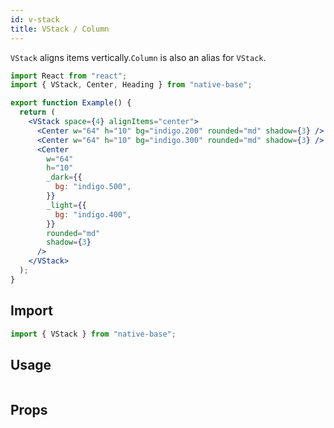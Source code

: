 ```yaml
---
id: v-stack
title: VStack / Column
---
```


`VStack` aligns items vertically.`Column` is also an alias for `VStack`.

```jsx isShowcase
import React from "react";
import { VStack, Center, Heading } from "native-base";

export function Example() {
  return (
    <VStack space={4} alignItems="center">
      <Center w="64" h="10" bg="indigo.200" rounded="md" shadow={3} />
      <Center w="64" h="10" bg="indigo.300" rounded="md" shadow={3} />
      <Center
        w="64"
        h="10"
        _dark={{
          bg: "indigo.500",
        }}
        _light={{
          bg: "indigo.400",
        }}
        rounded="md"
        shadow={3}
      />
    </VStack>
  );
}
```

## Import

```jsx
import { VStack } from "native-base";
```

## Usage

```ComponentSnackPlayer path=components,primitives,VStack,basic.tsx

```

## Props

```ComponentPropTable path=primitives,Stack,VStack.tsx

```

